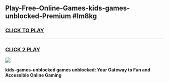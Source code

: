
## Play-Free-Online-Games-kids-games-unblocked-Premium #lm8kg
<h3>
<a href="https://premium.freeplayer.one?title=kids-games-unblocked&ref=8M">CLICK TO PLAY</a></h3>
<hr>

<h3>
<a href="https://premium.freeplayer.one?title=kids-games-unblocked&ref=8M">CLICK 2 PLAY</a>
  
</h3>

<a href="https://premium.freeplayer.one?title=kids-games-unblocked&ref=8M"><img src="https://clearcache.store/games.png"></a>


**kids-games-unblocked games unblocked: Your Gateway to Fun and Accessible Online Gaming**
